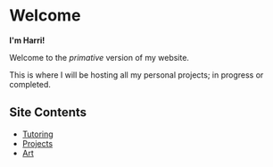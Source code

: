 # Welcome
**I'm Harri!**

Welcome to the _primative_ version of my website.

This is where I will be hosting all my personal projects; in progress or completed.

## Site Contents
- [Tutoring](tutoring/about.md)
- [Projects](projects/all.md)
- [Art](art/all.md)


